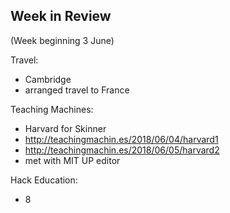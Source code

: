 ## Week in Review

(Week beginning 3 June)

Travel:
* Cambridge
* arranged travel to France

Teaching Machines:
* Harvard for Skinner
* http://teachingmachin.es/2018/06/04/harvard1
* http://teachingmachin.es/2018/06/05/harvard2
* met with MIT UP editor

Hack Education:
* 8

